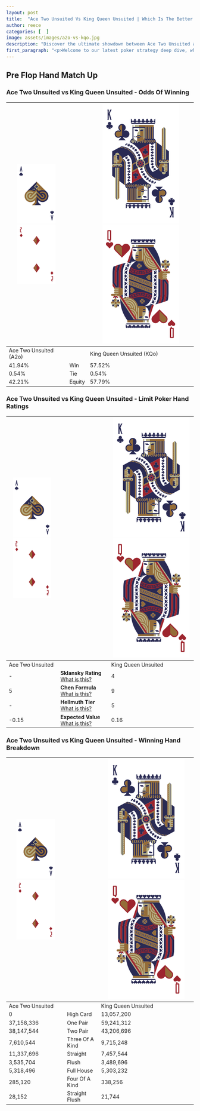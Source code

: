 ```yaml
---
layout: post
title:  "Ace Two Unsuited Vs King Queen Unsuited | Which Is The Better Hand In Poker? A Complete Guide"
author: reece
categories: [  ]
image: assets/images/a2o-vs-kqo.jpg
description: "Discover the ultimate showdown between Ace Two Unsuited and King Queen Unsuited in poker! Uncover the odds, strategies, and scenarios where one hand triumphs over the other. Get ready to up your poker game with this thrilling analysis."
first_paragraph: "<p>Welcome to our latest poker strategy deep dive, where we're pitting two distinct hands against each other in a high-stakes showdown: Ace Two Unsuited vs King Queen Unsuited.</p><p>In the dynamic world of poker, every decision counts, and knowing which hand holds the upper hand is key to your success at the table.</p><p>In this article, we'll dissect these two hands, explore the scenarios where one dominates the other, and equip you with the knowledge to make strategic choices that can tip the odds in your favor.</p><p>Get ready to unravel the intriguing dynamics of these poker hands and elevate your game to new heights.</p>"
---
```




[comment]: # (sp0)

## Pre Flop Hand Match Up

<div class="table hand-ratings" markdown="1"> 



### Ace Two Unsuited vs King Queen Unsuited - Odds Of Winning


    
| ![image info](assets/images/hand1/A.png) ![image info](assets/images/hand1/2o.png) |  | ![image info](assets/images/hand2/K.png) ![image info](assets/images/hand2/Qo.png) |
| -------- | -------- | -------- |
| Ace Two Unsuited (A2o) |  | King Queen Unsuited (KQo) |
| 41.94% | Win | 57.52% |
| 0.54% | Tie | 0.54% |
| 42.21% | Equity | 57.79% |




[comment]: # (sp1)



### Ace Two Unsuited vs King Queen Unsuited - Limit Poker Hand Ratings


    
| ![image info](assets/images/hand1/A.png) ![image info](assets/images/hand1/2o.png) |  | ![image info](assets/images/hand2/K.png) ![image info](assets/images/hand2/Qo.png) |
| -------- | -------- | -------- |
| Ace Two Unsuited |  | King Queen Unsuited |
| - | **Sklansky Rating** [What is this?](/sklansky-rating-explained) | 4 |
| 5 | **Chen Formula** [What is this?](/chen-formula-explained) | 9 |
| - | **Hellmuth Tier** [What is this?](/Hellmuth-tier-explained) | 5 |
| -0.15 | **Expected Value** [What is this?](/expected-value-explained) | 0.16 |




[comment]: # (sp2)



### Ace Two Unsuited vs King Queen Unsuited - Winning Hand Breakdown


    
| ![image info](assets/images/hand1/A.png) ![image info](assets/images/hand1/2o.png) |  | ![image info](assets/images/hand2/K.png) ![image info](assets/images/hand2/Qo.png) |
| -------- | -------- | -------- |
| Ace Two Unsuited |  | King Queen Unsuited |
| 0 | High Card | 13,057,200 |
| 37,158,336 | One Pair | 59,241,312 |
| 38,147,544 | Two Pair | 43,206,696 |
| 7,610,544 | Three Of A Kind | 9,715,248 |
| 11,337,696 | Straight | 7,457,544 |
| 3,535,704 | Flush | 3,489,696 |
| 5,318,496 | Full House | 5,303,232 |
| 285,120 | Four Of A Kind | 338,256 |
| 28,152 | Straight Flush | 21,744 |




[comment]: # (sp3)



</div>

[comment]: # (sp4)



[comment]: # (sp5)

